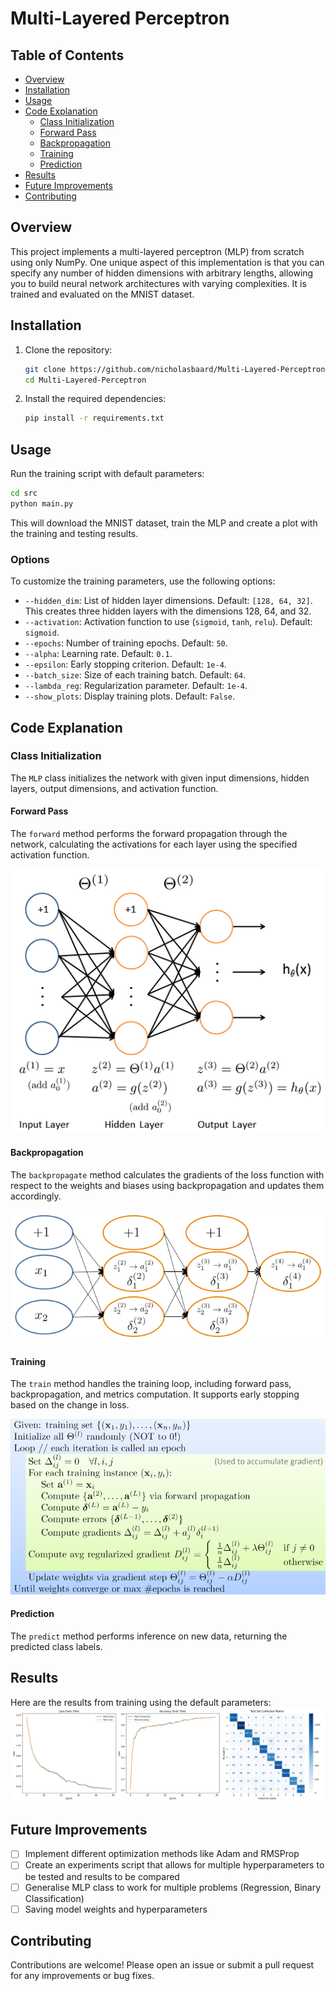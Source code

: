 # Multi-Layered Perceptron

## Table of Contents

- [Overview](#overview)
- [Installation](#installation)
- [Usage](#usage)
- [Code Explanation](#code-explanation)
  - [Class Initialization](#class-initialization)
  - [Forward Pass](#forward-pass)
  - [Backpropagation](#backpropagation)
  - [Training](#training)
  - [Prediction](#prediction)
- [Results](#results)
- [Future Improvements](#future-improvements)
- [Contributing](#contributing)

## Overview

This project implements a multi-layered perceptron (MLP) from scratch using only NumPy. One unique aspect of this implementation is that you can specify any number of hidden dimensions with arbitrary lengths, allowing you to build neural network architectures with varying complexities. It is trained and evaluated on the MNIST dataset.

## Installation

1. Clone the repository:

   ```sh
   git clone https://github.com/nicholasbaard/Multi-Layered-Perceptron.git
   cd Multi-Layered-Perceptron
   ```

2. Install the required dependencies:

   ```sh
   pip install -r requirements.txt
   ```

## Usage

Run the training script with default parameters:

```sh
cd src
python main.py
```

This will download the MNIST dataset, train the MLP and create a plot with the training and testing results.

### Options

To customize the training parameters, use the following options:

- `--hidden_dim`: List of hidden layer dimensions. Default: `[128, 64, 32]`. This creates three hidden layers with the dimensions 128, 64, and 32.
- `--activation`: Activation function to use (`sigmoid`, `tanh`, `relu`). Default: `sigmoid`.
- `--epochs`: Number of training epochs. Default: `50`.
- `--alpha`: Learning rate. Default: `0.1`.
- `--epsilon`: Early stopping criterion. Default: `1e-4`.
- `--batch_size`: Size of each training batch. Default: `64`.
- `--lambda_reg`: Regularization parameter. Default: `1e-4`.
- `--show_plots`: Display training plots. Default: `False`.

## Code Explanation

### Class Initialization

The `MLP` class initializes the network with given input dimensions, hidden layers, output dimensions, and activation function.

#### Forward Pass

The `forward` method performs the forward propagation through the network, calculating the activations for each layer using the specified activation function.

![forward_prop](plots/forward_prop.png)

#### Backpropagation

The `backpropagate` method calculates the gradients of the loss function with respect to the weights and biases using backpropagation and updates them accordingly.

![backprop.png](plots/backprop.png)

#### Training

The `train` method handles the training loop, including forward pass, backpropagation, and metrics computation. It supports early stopping based on the change in loss.

![gradient_descent](plots/gradient_descent.png)

#### Prediction

The `predict` method performs inference on new data, returning the predicted class labels.

## Results

Here are the results from training using the default parameters:
![mlp_mnist](plots/mlp_mnist.png)

## Future Improvements

- [ ] Implement different optimization methods like Adam and RMSProp
- [ ] Create an experiments script that allows for multiple hyperparameters to be tested and results to be compared
- [ ] Generalise MLP class to work for multiple problems (Regression, Binary Classification)
- [ ] Saving model weights and hyperparameters

## Contributing

Contributions are welcome! Please open an issue or submit a pull request for any improvements or bug fixes.
